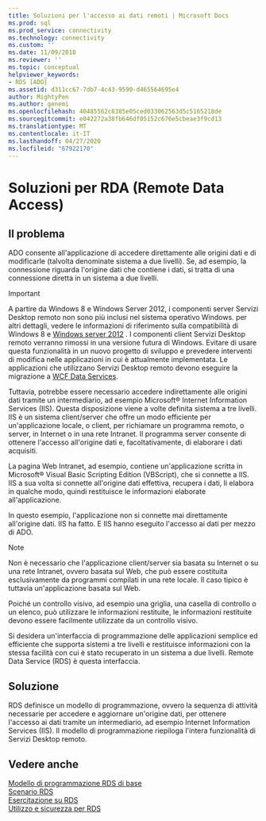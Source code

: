 ```yaml
---
title: Soluzioni per l'accesso ai dati remoti | Microsoft Docs
ms.prod: sql
ms.prod_service: connectivity
ms.technology: connectivity
ms.custom: ''
ms.date: 11/09/2018
ms.reviewer: ''
ms.topic: conceptual
helpviewer_keywords:
- RDS [ADO]
ms.assetid: d311cc67-7db7-4c43-9590-d465564695e4
author: MightyPen
ms.author: genemi
ms.openlocfilehash: 40485562c8385e05ced033062563d5c5165218de
ms.sourcegitcommit: e042272a38fb646df05152c676e5cbeae3f9cd13
ms.translationtype: MT
ms.contentlocale: it-IT
ms.lasthandoff: 04/27/2020
ms.locfileid: "67922170"
---
```

# <a name="solutions-for-remote-data-access"></a>Soluzioni per RDA (Remote Data Access)
## <a name="the-issue"></a>Il problema  
 ADO consente all'applicazione di accedere direttamente alle origini dati e di modificarle (talvolta denominate sistema a due livelli). Se, ad esempio, la connessione riguarda l'origine dati che contiene i dati, si tratta di una connessione diretta in un sistema a due livelli.  
  
> [!IMPORTANT]
>  A partire da Windows 8 e Windows Server 2012, i componenti server Servizi Desktop remoto non sono più inclusi nel sistema operativo Windows. per altri dettagli, vedere le informazioni di riferimento sulla compatibilità di Windows 8 e [Windows server 2012](https://www.microsoft.com/download/details.aspx?id=27416) . I componenti client Servizi Desktop remoto verranno rimossi in una versione futura di Windows. Evitare di usare questa funzionalità in un nuovo progetto di sviluppo e prevedere interventi di modifica nelle applicazioni in cui è attualmente implementata. Le applicazioni che utilizzano Servizi Desktop remoto devono eseguire la migrazione a [WCF Data Services](https://go.microsoft.com/fwlink/?LinkId=199565).  
  
 Tuttavia, potrebbe essere necessario accedere indirettamente alle origini dati tramite un intermediario, ad esempio Microsoft® Internet Information Services (IIS). Questa disposizione viene a volte definita sistema a tre livelli. IIS è un sistema client/server che offre un modo efficiente per un'applicazione locale, o client, per richiamare un programma remoto, o server, in Internet o in una rete Intranet. Il programma server consente di ottenere l'accesso all'origine dati e, facoltativamente, di elaborare i dati acquisiti.  
  
 La pagina Web Intranet, ad esempio, contiene un'applicazione scritta in Microsoft® Visual Basic Scripting Edition (VBScript), che si connette a IIS. IIS a sua volta si connette all'origine dati effettiva, recupera i dati, li elabora in qualche modo, quindi restituisce le informazioni elaborate all'applicazione.  
  
 In questo esempio, l'applicazione non si connette mai direttamente all'origine dati. IIS ha fatto. E IIS hanno eseguito l'accesso ai dati per mezzo di ADO.  
  
> [!NOTE]
>  Non è necessario che l'applicazione client/server sia basata su Internet o su una rete Intranet, ovvero basata sul Web, che può essere costituita esclusivamente da programmi compilati in una rete locale. Il caso tipico è tuttavia un'applicazione basata sul Web.  
  
 Poiché un controllo visivo, ad esempio una griglia, una casella di controllo o un elenco, può utilizzare le informazioni restituite, le informazioni restituite devono essere facilmente utilizzate da un controllo visivo.  
  
 Si desidera un'interfaccia di programmazione delle applicazioni semplice ed efficiente che supporta sistemi a tre livelli e restituisce informazioni con la stessa facilità con cui è stato recuperato in un sistema a due livelli. Remote Data Service (RDS) è questa interfaccia.  
  
## <a name="the-solution"></a>Soluzione  
 RDS definisce un modello di programmazione, ovvero la sequenza di attività necessarie per accedere e aggiornare un'origine dati, per ottenere l'accesso ai dati tramite un intermediario, ad esempio Internet Information Services (IIS). Il modello di programmazione riepiloga l'intera funzionalità di Servizi Desktop remoto.  
  
## <a name="see-also"></a>Vedere anche  
 [Modello di programmazione RDS di base](../../../ado/guide/remote-data-service/basic-rds-programming-model.md)   
 [Scenario RDS](../../../ado/guide/remote-data-service/rds-scenario.md)   
 [Esercitazione su RDS](../../../ado/guide/remote-data-service/rds-tutorial.md)   
 [Utilizzo e sicurezza per RDS](../../../ado/guide/remote-data-service/rds-usage-and-security.md)


